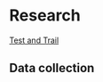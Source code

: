 # Research
[Test and Trail](https://github.com/oscar9335/PJ_TWStonk2603_predictor/blob/576a9728cf50eacce213df8e4304a28d26a60090/%E5%80%8B%E4%BA%BA%E6%9C%9F%E6%9C%AB%E5%B0%88%E9%A1%8C_Final%20Report_F74076213_%E5%90%B3%E5%AE%9A%E6%B4%8B_%E9%95%B7%E6%A6%AE%E8%82%A1%E5%83%B9%E9%A0%90%E6%B8%AC.pdf)

## Data collection
